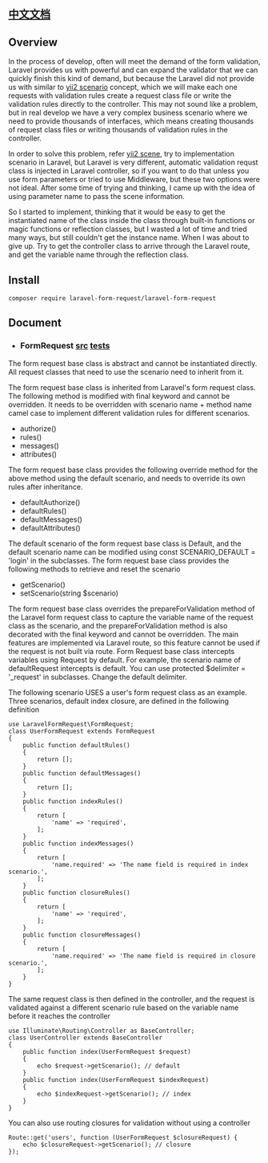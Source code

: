 ## [中文文档](https://github.com/yinfuyuan/laravel-form-request/blob/master/README_CN.md)

## Overview

In the process of develop, often will meet the demand of the form validation, Laravel provides us with powerful and can expand the validator that we can quickly finish this kind of demand, but because the Laravel did not provide us with similar to [yii2 scenario](https://www.yiiframework.com/doc/guide/2.0/zh-cn/structure-models#scenarios) concept, which we will make each one requests with validation rules create a request class file or write the validation rules directly to the controller. This may not sound like a problem, but in real develop we have a very complex business scenario where we need to provide thousands of interfaces, which means creating thousands of request class files or writing thousands of validation rules in the controller.

In order to solve this problem, refer [yii2 scene](https://www.yiiframework.com/doc/guide/2.0/zh-cn/structure-models#scenarios), try to implementation scenario in Laravel, but Laravel is very different, automatic validation requst class is injected in Laravel controller, so if you want to do that unless you use form parameters or tried to use Middleware, but these two options were not ideal. After some time of trying and thinking, I came up with the idea of using parameter name to pass the scene information.

So I started to implement, thinking that it would be easy to get the instantiated name of the class inside the class through built-in functions or magic functions or reflection classes, but I wasted a lot of time and tried many ways, but still couldn't get the instance name. When I was about to give up. Try to get the controller class to arrive through the Laravel route, and get the variable name through the reflection class.

## Install

    composer require laravel-form-request/laravel-form-request
    
## Document

* ### FormRequest [src](https://github.com/yinfuyuan/laravel-form-request/blob/master/src/FormRequest.php) [tests](https://github.com/yinfuyuan/laravel-form-request/blob/master/tests/FormRequestTest.php)

The form request base class is abstract and cannot be instantiated directly. All request classes that need to use the scenario need to inherit from it.

The form request base class is inherited from Laravel's form request class. The following method is modified with final keyword and cannot be overridden. It needs to be overridden with scenario name + method name camel case to implement different validation rules for different scenarios.
* authorize()
* rules()
* messages()
* attributes()

The form request base class provides the following override method for the above method using the default scenario, and needs to override its own rules after inheritance.
* defaultAuthorize()
* defaultRules()
* defaultMessages()
* defaultAttributes()

The default scenario of the form request base class is Default, and the default scenario name can be modified using const SCENARIO_DEFAULT = 'login' in the subclasses. The form request base class provides the following methods to retrieve and reset the scenario
* getScenario()
* setScenario(string $scenario)

The form request base class overrides the prepareForValidation method of the Laravel form request class to capture the variable name of the request class as the scenario, and the prepareForValidation method is also decorated with the final keyword and cannot be overridden. The main features are implemented via Laravel route, so this feature cannot be used if the request is not built via route.
Form Request base class intercepts variables using Request by default. For example, the scenario name of defaultRequest intercepts is default. You can use protected $delimiter = '_request' in subclasses. Change the default delimiter.

The following scenario USES a user's form request class as an example. Three scenarios, default index closure, are defined in the following definition

    use LaravelFormRequest\FormRequest;
    class UserFormRequest extends FormRequest
    {
        public function defaultRules()
        {
            return [];
        }
        public function defaultMessages()
        {
            return [];
        }
        public function indexRules()
        {
            return [
                'name' => 'required',
            ];
        }
        public function indexMessages()
        {
            return [
                'name.required' => 'The name field is required in index scenario.',
            ];
        }
        public function closureRules()
        {
            return [
                'name' => 'required',
            ];
        }
        public function closureMessages()
        {
            return [
                'name.required' => 'The name field is required in closure scenario.',
            ];
        }
    }

The same request class is then defined in the controller, and the request is validated against a different scenario rule based on the variable name before it reaches the controller

    use Illuminate\Routing\Controller as BaseController;
    class UserController extends BaseController
    {
        public function index(UserFormRequest $request)
        {
            echo $request->getScenario(); // default
        }
        public function index(UserFormRequest $indexRequest)
        {
            echo $indexRequest->getScenario(); // index
        }
    }
    
You can also use routing closures for validation without using a controller

    Route::get('users', function (UserFormRequest $closureRequest) {
        echo $closureRequest->getScenario(); // closure
    });